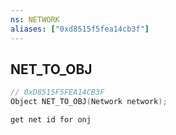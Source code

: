 ```yaml
---
ns: NETWORK
aliases: ["0xd8515f5fea14cb3f"]
---
```

## NET_TO_OBJ

```c
// 0xD8515F5FEA14CB3F
Object NET_TO_OBJ(Network network);
```

```
get net id for onj
```
